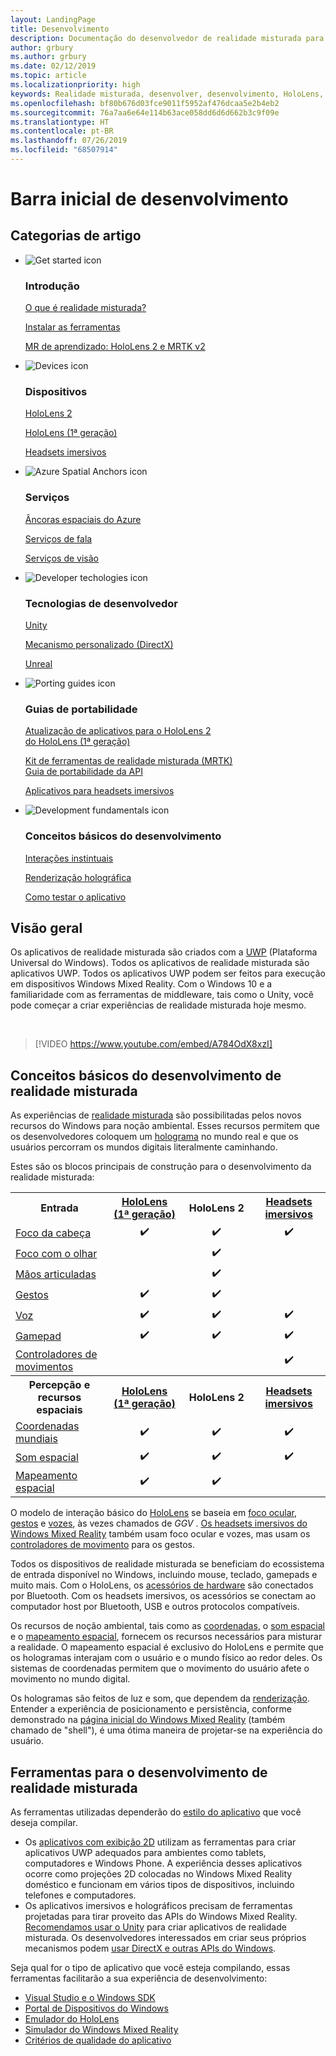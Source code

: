 ```yaml
---
layout: LandingPage
title: Desenvolvimento
description: Documentação do desenvolvedor de realidade misturada para HoloLens e headsets imersivos.
author: grbury
ms.author: grbury
ms.date: 02/12/2019
ms.topic: article
ms.localizationpriority: high
keywords: Realidade misturada, desenvolver, desenvolvimento, HoloLens, unity, directx
ms.openlocfilehash: bf80b676d03fce9011f5952af476dcaa5e2b4eb2
ms.sourcegitcommit: 76a7aa6e64e114b63ace058dd6d6d662b3c9f09e
ms.translationtype: HT
ms.contentlocale: pt-BR
ms.lasthandoff: 07/26/2019
ms.locfileid: "68507914"
---
```

# <a name="development-launchpad"></a>Barra inicial de desenvolvimento

## <a name="article-categories"></a>Categorias de artigo


<ul class="panelContent cardsF">
    <li>
        <div class="cardSize">
            <div class="cardPadding">
                <div class="card">
                    <div class="cardImageOuter">
                        <div class="cardImage">
                            <img src="images/GetStartedIcon.png" alt="Get started icon">
                        </div>
                    </div>
                    <div class="cardText">
                        <h3>Introdução</h3>
                        <p>
                            <a href="mixed-reality.md">O que é realidade misturada?</a>
                        </p>
                        <p>
                            <a href="install-the-tools.md">Instalar as ferramentas</a>
                        </p>
                        <p>
                            <a href="mrlearning-base-ch1.md">MR de aprendizado: HoloLens 2 e MRTK v2</a>
                        </p>
                    </div>
                </div>
            </div>
        </div>
    </li>
        <li>
        <div class="cardSize">
            <div class="cardPadding">
                <div class="card">
                    <div class="cardImageOuter">
                        <div class="cardImage">
                            <img src="images/HoloLens_Icon_120x130.png" alt="Devices icon">
                        </div>
                    </div>
                    <div class="cardText">
                        <h3>Dispositivos</h3>
                          <p>
                            <a href="https://www.microsoft.com/hololens/hardware" target="_blank">HoloLens 2</a>
                        </p>
                        <p>
                            <a href="hololens-hardware-details.md">HoloLens (1ª geração)</a>
                        </p>
                        <p>
                            <a href="immersive-headset-hardware-details.md">Headsets imersivos</a>
                        </p>
                    </div>
                </div>
            </div>
        </div>
    </li>
    <li>
        <div class="cardSize">
            <div class="cardPadding">
                <div class="card">
                    <div class="cardImageOuter">
                        <div class="cardImage">
                            <img src="images/AzureSpatialAnchors_Icon_120x130.png" alt="Azure Spatial Anchors icon">
                        </div>
                    </div>
                    <div class="cardText">
                        <h3>Serviços</h3>
                        <p>
                            <a href="https://docs.microsoft.com/azure/spatial-anchors" target="_blank">Âncoras espaciais do Azure</a>
                        </p>
                        <p>
                            <a href="https://docs.microsoft.com/azure/cognitive-services/speech-service/" target="_blank">Serviços de fala</a>
                        </p>
                        <p>
                            <a href="https://docs.microsoft.com/azure/cognitive-services/computer-vision/" target="_blank">Serviços de visão</a>
                        </p>
                    </div>
                </div>
            </div>
        </div>
    </li>
    <li>
        <div class="cardSize">
            <div class="cardPadding">
                <div class="card">
                    <div class="cardImageOuter">
                        <div class="cardImage">
                            <img src="images/Unity_Icon_120x130.png" alt="Developer techologies icon">
                        </div>
                    </div>
                    <div class="cardText">
                        <h3>Tecnologias de desenvolvedor</h3>
                        <p>
                            <a href="unity-development-overview.md">Unity</a>
                        </p>
                        <p>
                            <a href="directx-development-overview.md">Mecanismo personalizado (DirectX)</a>
                        </p>
                        <p>
                            <a href="https://www.unrealengine.com/en-US/blog/unreal-engine-4-support-for-hololens-2-released-in-early-access">Unreal</a>
                        </p>                
                    </div>
                </div>
            </div>
        </div>
    </li>
    <li>
        <div class="cardSize">
            <div class="cardPadding">
                <div class="card">
                    <div class="cardImageOuter">
                        <div class="cardImage">
                            <img src="images/PortingGuides-icon_120x130.png" alt="Porting guides icon">
                        </div>
                    </div>
                    <div class="cardText">
                        <h3>Guias de portabilidade</h3>
                        <p>
                            <a href="mrtk-porting-guide.md">Atualização de aplicativos para o HoloLens 2<br>do HoloLens (1ª geração)</a>
                        </p>
                        <p>
                            <a href="https://microsoft.github.io/MixedRealityToolkit-Unity/Documentation/HTKToMRTKPortingGuide.html">Kit de ferramentas de realidade misturada (MRTK)<br>Guia de portabilidade da API</a>
                        </p>
                        <p>
                            <a href="porting-guides.md">Aplicativos para headsets imersivos</a>
                        </p>
                    </div>
                </div>
            </div>
        </div>
    </li>
    <li>
        <div class="cardSize">
            <div class="cardPadding">
                <div class="card">
                    <div class="cardImageOuter">
                        <div class="cardImage">
                            <img src="images/App_patterns_Icon_120x130.png" alt="Development fundamentals icon">
                        </div>
                    </div>
                    <div class="cardText">
                        <h3>Conceitos básicos do desenvolvimento</h3>
                        <p>
                            <a href="Interaction-fundamentals.md">Interações instintuais</a>
                        </p>
                        <p>
                            <a href="rendering.md">Renderização holográfica</a>
                        </p>
                         <p>
                            <a href="testing-your-app-on-hololens.md">Como testar o aplicativo</a>
                        </p>                    
                    </div>
                </div>
            </div>
        </div>
    </li>    
</ul>

## <a name="overview"></a>Visão geral

Os aplicativos de realidade misturada são criados com a [UWP](https://dev.windows.com/getstarted) (Plataforma Universal do Windows). Todos os aplicativos de realidade misturada são aplicativos UWP. Todos os aplicativos UWP podem ser feitos para execução em dispositivos Windows Mixed Reality. Com o Windows 10 e a familiaridade com as ferramentas de middleware, tais como o Unity, você pode começar a criar experiências de realidade misturada hoje mesmo.

<br>

>[!VIDEO https://www.youtube.com/embed/A784OdX8xzI]

## <a name="basics-of-mixed-reality-development"></a>Conceitos básicos do desenvolvimento de realidade misturada

As experiências de [realidade misturada](mixed-reality.md) são possibilitadas pelos novos recursos do Windows para noção ambiental. Esses recursos permitem que os desenvolvedores coloquem um [holograma](hologram.md) no mundo real e que os usuários percorram os mundos digitais literalmente caminhando. 

Estes são os blocos principais de construção para o desenvolvimento da realidade misturada:

<table>
<tr>
<th style="width:175px">Entrada</th><th style="width:125px; text-align: center;"><a href="hololens-hardware-details.md">HoloLens (1ª geração)</a></th><th style="width:125px; text-align: center;">HoloLens 2</a></th><th style="width:125px; text-align: center;"> <a href="immersive-headset-hardware-details.md">Headsets imersivos</a></th>
</tr><tr>
<td> <a href="gaze.md">Foco da cabeça</a></td><td style="text-align: center;">✔️</td><td style="text-align: center;">✔️</td><td style="text-align: center;">✔️</td>
</tr><tr>
<td> <a href="gaze.md">Foco com o olhar</a></td><td></td><td style="text-align: center;">✔️</td><td></td>
</tr><tr>
 <td> <a href="gestures.md">Mãos articuladas</a></td><td></td><td style="text-align: center;">✔️</td><td></td>
</tr><tr>
<td> <a href="gestures.md">Gestos</a></td><td style="text-align: center;">✔️</td><td style="text-align: center;">✔️</td><td></td>
</tr><tr>
<td> <a href="voice-input.md">Voz</a></td><td style="text-align: center;">✔️</td><td style="text-align: center;">✔️</td><td style="text-align: center;">✔️</td>
</tr><tr>
<td> <a href="hardware-accessories.md">Gamepad</a></td><td style="text-align: center;">✔️</td><td style="text-align: center;">✔️</td><td style="text-align: center;">✔️</td>
</tr><tr>
<td> <a href="motion-controllers.md">Controladores de movimentos</a></td><td></td><td></td><td style="text-align: center;">✔️</td>
</tr><tr>
<th style="width:175px">Percepção e recursos espaciais</th><th style="width:125px; text-align: center;"><a href="hololens-hardware-details.md">HoloLens (1ª geração)</a></th><th style="width:125px; text-align: center;">HoloLens 2</a></th><th style="width:125px; text-align: center;"> <a href="immersive-headset-hardware-details.md">Headsets imersivos</a></th>
</tr><tr>
<td> <a href="coordinate-systems.md">Coordenadas mundiais</a></td><td style="text-align: center;">✔️</td><td style="text-align: center;">✔️</td><td style="text-align: center;">✔️</td>
</tr><tr>
<td> <a href="spatial-sound.md">Som espacial</a></td><td style="text-align: center;">✔️</td><td style="text-align: center;">✔️</td><td style="text-align: center;">✔️</td>
</tr><tr>
<td> <a href="spatial-mapping.md">Mapeamento espacial</a></td><td style="text-align: center;">✔️</td><td style="text-align: center;">✔️</td><td></td>
</tr>
</table>



O modelo de interação básico do [HoloLens](hololens-hardware-details.md) se baseia em [foco ocular](gaze.md), [gestos](gestures.md) e [vozes](voice-input.md), às vezes chamados de *GGV* . [Os headsets imersivos do Windows Mixed Reality](immersive-headset-hardware-details.md) também usam foco ocular e vozes, mas usam os [controladores de movimento](motion-controllers.md) para os gestos.

Todos os dispositivos de realidade misturada se beneficiam do ecossistema de entrada disponível no Windows, incluindo mouse, teclado, gamepads e muito mais. Com o HoloLens, os [acessórios de hardware](hardware-accessories.md) são conectados por Bluetooth. Com os headsets imersivos, os acessórios se conectam ao computador host por Bluetooth, USB e outros protocolos compatíveis.

Os recursos de noção ambiental, tais como as [coordenadas](coordinate-systems.md), o [som espacial](spatial-sound.md) e o [mapeamento espacial](spatial-mapping.md), fornecem os recursos necessários para misturar a realidade. O mapeamento espacial é exclusivo do HoloLens e permite que os hologramas interajam com o usuário e o mundo físico ao redor deles. Os sistemas de coordenadas permitem que o movimento do usuário afete o movimento no mundo digital.

Os hologramas são feitos de luz e som, que dependem da [renderização](rendering.md). Entender a experiência de posicionamento e persistência, conforme demonstrado na [página inicial do Windows Mixed Reality](navigating-the-windows-mixed-reality-home.md) (também chamado de "shell"), é uma ótima maneira de projetar-se na experiência do usuário.

## <a name="tools-for-developing-mixed-reality"></a>Ferramentas para o desenvolvimento de realidade misturada

As ferramentas utilizadas dependerão do [estilo do aplicativo](app-views.md) que você deseja compilar.
* Os [aplicativos com exibição 2D](building-2d-apps.md) utilizam as ferramentas para criar aplicativos UWP adequados para ambientes como tablets, computadores e Windows Phone. A experiência desses aplicativos ocorre como projeções 2D colocadas no Windows Mixed Reality doméstico e funcionam em vários tipos de dispositivos, incluindo telefones e computadores.
* Os aplicativos imersivos e holográficos precisam de ferramentas projetadas para tirar proveito das APIs do Windows Mixed Reality. [Recomendamos usar o Unity](unity-development-overview.md) para criar aplicativos de realidade misturada. Os desenvolvedores interessados em criar seus próprios mecanismos podem [usar DirectX e outras APIs do Windows](directx-development-overview.md).

Seja qual for o tipo de aplicativo que você esteja compilando, essas ferramentas facilitarão a sua experiência de desenvolvimento:
* [Visual Studio e o Windows SDK](using-visual-studio.md)
* [Portal de Dispositivos do Windows](using-the-windows-device-portal.md)
* [Emulador do HoloLens](using-the-hololens-emulator.md)
* [Simulador do Windows Mixed Reality](using-the-windows-mixed-reality-simulator.md)
* [Critérios de qualidade do aplicativo](app-quality-criteria.md)

